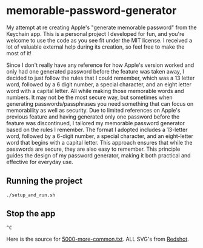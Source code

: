 # memorable-password-generator
My attempt at re creating Apple's "generate memorable password" from the Keychain app.
This is a personal project I developed for fun, and you're welcome to use the code as you see fit under the MIT license. I received a lot of valuable external help during its creation, so feel free to make the most of it!

Since I don't really have any reference for how Apple's version worked and only had one generated password before the feature was taken away, I decided to just follow the rules that I could remember, which was a 13 letter word, followed by a 6 digit number, a special character, and an eight letter word with a capital letter. All while making those memorable words and numbers. It may not be the most secure way, but sometimes when generating passwords/passphrases you need something that can focus on memorability as well as security.
Due to limited references on Apple's previous feature and having generated only one password before the feature was discontinued, I tailored my memorable password generator based on the rules I remember. The format I adopted includes a 13-letter word, followed by a 6-digit number, a special character, and an eight-letter word that begins with a capital letter. This approach ensures that while the passwords are secure, they are also easy to remember. This principle guides the design of my password generator, making it both practical and effective for everyday use.

## Running the project
```./setup_and_run.sh```

## Stop the app
```^C```

Here is the source for [5000-more-common.txt](https://github.com/MichaelWehar/Public-Domain-Word-Lists/tree/master).
ALL SVG's from [Redshot](https://www.reshot.com/).